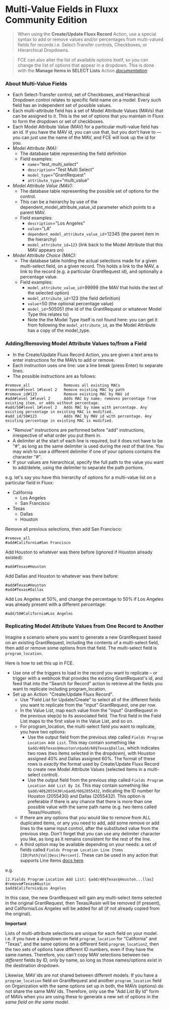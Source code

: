# Multi-Value Fields in Fluxx Community Edition

> When using the **Create/Update Fluxx Record** Action, use a special syntax to add or remove values and/or percentages from multi-valued fields for records i.e. Select-Transfer controls, Checkboxes, or Hierarchical Dropdowns.

> FCE can also alter the list of available options itself, so you can change the list of options that appear in a dropdown. This is done with the **Manage Items in SELECT Lists** Action *[documentation](../Actions/Manage_Items_in_Select_Lists.md)*

### About Multi-Value Fields
* Each Select-Transfer control, set of Checkboxes, and Hierarchical Dropdown control relates to specific field name on a model. Every such field has an independent set of possible values.
* Each multi-attribute field has a set of Model Attribute Values (MAVs) that can be assigned to it. This is the set of options that you maintain in Fluxx to form the dropdown or set of checkboxes.
* Each Model Attribute Value (MAV) for a particular multi-value field has an id. If you have the MAV id, you can use that, but you don't have to — you can just use the name of the MAV, and FCE will look up the id for you.
* _Model Attribute (MA):_
  * The database table representing the field definition
  * Field examples:
    * `name`="test_multi_select"
    * `description`="Test Multi Select"
    * `model_type`="GrantRequest"
    * `attribute_type`="multi_value"
* _Model Attribute Value (MAV):_
  * The database table representing the possible set of options for the control.
  * This can be a heirarchy by use of the dependent_model_attribute_value_id parameter which points to a parent MAV.
  * Field examples:
    * `description`="Los Angeles"
    * `value`="LA"
    * `dependent_model_attribute_value_id`=12345 (the parent item in the hierarchy)
    * `model_attribute_id=123` (link back to the Model Attribute that this MAV appears on)
* _Model Attribute Choice (MAC):_
  * The database table holding the actual selections made for a given multi-select field, on a given record. This holds a link to the MAV, a link to the record (e.g. a particular GrantRequest id), and optionally a percentage value.
  * Field examples:
    * `model_attribute_value_id`=99999 (the MAV that holds the text of the selected option)
    * `model_attribute_id`=123 (the field definition)
    * `value`=50 (the optional percentage value)
    * `model_id`=505051 (the Id of the GrantRequest or whatever Model Type this relates to)
    * Note the the Model Type itself is not found here: you can get it from following the `model_attribute_id`, as the Model Attribute has a copy of the model_type.

### Adding/Removing Model Attribute Values to/from a Field

* In the Create/Update Fluxx Record Action, you are given a text area to enter instructions for the MAVs to add or remove.
* Each instruction uses one line: use a line break (press Enter) to separate lines.
* The possible instructions are as follows:

```
#remove_all               Removes all existing MACs 
#remove#level 1#level 2   Remove existing MAC by path
#remove_id#123            Remove existing MAC by MAV id
#add#level 1#level 2      Adds MAC by name; removes percentage from existing item, or adds without percentage.
#add/50#level 1#level 2   Adds MAC by name with percentage. Any existing percentage in existing MAC is modified.
#add_id/50#123            Adds MAC by MAV id with percentage. Any existing percentage in existing MAC is modified.
```

* "Remove" instructions are performed before "add" instructions, irrespective of what order you put them in.
* A delimiter at the start of each line is required, but it does not have to be "#", as long as the same delimiter is used during the rest of that line. You may wish to use a different delimiter if one of your options contains the character "#".
* If your values are hierarchical, specify the full path to the value you want to add/delete, using the delimiter to separate the path portions.

e.g. let's say you have this hierarchy of options for a multi-value list on a particular field in Fluxx:

* California
  * Los Angeles
  * San Francisco
* Texas
  * Dallas
  * Houston


Remove all previous selections, then add San Francisco:

```
#remove_all
#add#California#San Francisco
```

Add Houston to whatever was there before (ignored if Houston already existed):

```
#add#Texas#Houston
```

Add Dallas and Houston to whatever was there before:

```
#add#Texas#Houston
#add#Texas#Dallas
```

Add Los Angeles at 50%, and change the percentage to 50% if Los Angeles was already present with a different percentage:

```
#add/50#California#Los Angeles
```

### Replicating Model Attribute Values from One Record to Another

Imagine a scenario where you want to generate a new GrantRequest based on an existing GrantRequest, including the contents of a multi-select field, then add or remove some options from that field. The multi-select field is ``program_location``.

Here is how to set this up in FCE.

* Use one of the triggers to load in the record you want to replicate – or trigger with a webhook that provides the existing GrantRequest's id, and feed that into the "Search for Record" action to retrieve all the fields you want to replicate including program_location.
* Set up an Action: "Create/Update Fluxx Record".
  * Use "Field List for Update/Create" to select all of the different fields you want to replicate from the "input" GrantRequest, one per row.
  * In the Value List, map each value from the "input" GrantRequest in the previous step(s) to its associated field. The first field in the Field List maps to the first value in the Value List, and so on.
  * For program_location, the multi-select field you want to replicate, you have two options:
    * Use the output field from the previous step called ``Fields Program Location Add List``. This may contain something like `§add/40§Texas§Houston\n§add/60§Texas§Dallas`, which indicates two rows (two items selected in the dropdown), with Houston assigned 40% and Dallas assigned 60%. The format of these rows is _exactly_ the format used by Create/Update Fluxx Record to create new Model Attribute Values (selected items in a multi-select control).
    * Use the output field from the previous step called ``Fields Program Location Add List By Id``. This may contain something like `§add/40§2055430\n§add/60§2055432`, indicating the ID number for Houston (2055430) and Dallas (2055432). This option is preferable if there is any chance that there is more than one possible value with the same path name (e.g. two items called Texas/Houston).
  * If there are any options that you would like to remove from ALL duplicated items, or any you need to add, add some remove or add lines to the same input control, after the substituted value from the previous step. Don't forget that you can use any delimiter character you like, as long as it remains consistent for the rest of the line.
  * A third option may be available depending on your needs: a set of fields called `Fields Program Location Line Items [ID|Path|Val|Desc|Percent]`. These can be used in any action that supports Line Items [docs here](https://zapier.com/blog/formatter-line-item-automation/).
  
e.g.
```
[2.Fields Program Location Add List: §add/40§Texas§Houston...llas]
#remove#Texas#Austin
$add$California$Los Angeles
```

In this case, the new GrantRequest will gain any multi-select items selected in the original GrantRequest, then Texas/Ausin will be removed (if present), and California/Los Angeles will be added for all (if not already copied from the original).

**Important**

Lists of multi-attribute selections are unique for each field on your model. i.e. if you have a dropdown on field `program_location` for "California" and "Texas", and the same options on a different field `program_location2`, then the two sets of options have different ID numbers, even if they have the same names. Therefore, you can't copy MAV selections between two _different_ fields by ID, only by name, so long as those names/options exist in the destination dropdown.

Likewise, MAV ids are not shared between different models. If you have a `program_location` field on GrantRequest and another `program_location` field on Organization with the same options set up in both, the MAVs (options) do not share the same MAV ids. Therefore, only use the "Add List By Id" form of MAVs when you are using these to generate a new set of options in the _same field on the same model_.